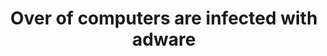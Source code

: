 ---
title: "Over of computers are infected with adware"
image: "/assets/images/blog/blog_img_8.jpg"
tag: "motion_design"
---